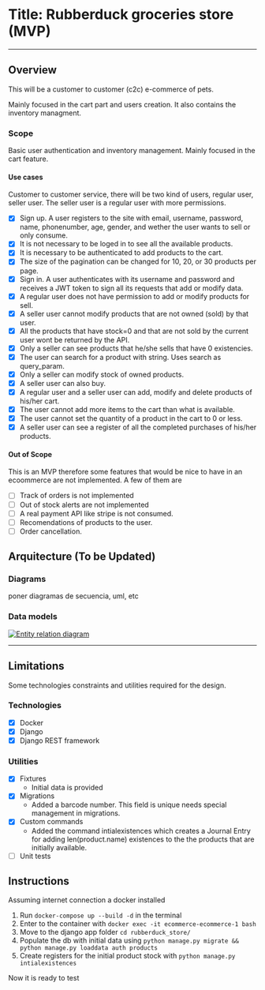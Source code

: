 # Title: Rubberduck groceries store (MVP)

---

## Overview

This will be a customer to customer (c2c) e-commerce of pets.

Mainly focused in the cart part and users creation. It also contains the
inventory managment.

### Scope

Basic user authentication and inventory management. Mainly focused in the cart feature.

#### Use cases

Customer to customer service, there will be two kind of users, regular
user, seller user. The seller user is a regular user with more permissions.

- [x] Sign up. A user registers to the site with email, username, password,
name, phonenumber, age, gender, and wether the user wants to sell or only
consume.
- [x] It is not necessary to be loged in to see all the available products.
- [x] It is necessary to be authenticated to add products to the cart.
- [x] The size of the pagination can be changed for 10, 20, or 30 products
per page.
- [x] Sign in. A user authenticates with its username and password and
receives a JWT token to sign all its requests that add or modify data.
- [x] A regular user does not have permission to add or modify products for
sell.
- [x] A seller user cannot modify products that are not owned (sold) by
that user.
- [x] All the products that have stock=0 and that are not sold by the current
user wont be returned by the API.
- [x] Only a seller can see products that he/she sells that have 0 existencies.
- [x] The user can search for a product with string. Uses search as query_param.
- [x] Only a seller can modify stock of owned products.
- [x] A seller user can also buy.
- [x] A regular user and a seller user can add, modify and delete products
of his/her cart.
- [x] The user cannot add more items to the cart than what is available.
- [x] The user cannot set the quantity of a product in the cart to 0 or less.
- [x] A seller user can see a register of all the completed purchases of his/her
products.

#### Out of Scope

This is an MVP therefore some features that would be nice to have in an
ecoommerce are not implemented. A few of them are

- [ ] Track of orders is not implemented
- [ ] Out of stock alerts are not implemented
- [ ] A real payment API like stripe is not consumed.
- [ ] Recomendations of products to the user.
- [ ] Order cancellation.

## Arquitecture (To be Updated)

### Diagrams

poner diagramas de secuencia, uml, etc

### Data models

[![Entity relation diagram](https://mermaid.ink/img/pako:eNqVVcFunDAQ_RWLc_IDXNuoSi6tVPWGhAY8AbfGdsdmo9XCv8deGwJetko5rPCb53lvPB72UrSaY1EWSF8FdARDpZh_fiANwlqhFbtEJDxCOSb4x9o6EqpjCgaM4Hyze54eH6cL-0Z6NKxkPdhIicD_5F5IZk2-0_xlkWwu16DUqrNbRpLcyiUpA9a-adqDo9-0qy9VSJqPrWNT1EvL5wE69LIcbUuiQV4352xHpByYuJYWOfWCGXA9E2FHJh9LSeIvevQW5ZNydPbi-k3ZQ5MZT6hKLfl2oawpPh9SvW0NB4dODMhaQv_Ks_5kRVx3YOvLkOzvCMoJdz4oZ3H5nbhflL72kCDGI3bn0Pb-grfaSGiRs-DROhhMDPl3b8L7rYFInDCPz3u5rZ9nh4P31GrlQCzH-xEJVD0dNyLn3qsiEOot8jtmqzGku71-r0Ji9Dhdzy_N1j5-Ryxc6p3WesPSre9Q0R4xvVaoxqFB-kfzlhtXMotS2nxaPtXBm8FPQBwq49bBb7SWDE4gJDQycZeLZki0GRQceZlN5LCEL0BuaTeouocTHk5TxmuwFus4rbHPnn8-MwHbz8o6c-GnBs6XsZuLh2Lwn0Q_Lv4zfhWsCtejP72i9K8c6E9VVCrwRhPSPHHhNBXlK0iLDwWMTv88q3YFIiv9HSR0fgcV4wVq)](https://mermaid.live/edit#pako:eNqVVcFunDAQ_RWLc_IDXNuoSi6tVPWGhAY8AbfGdsdmo9XCv8deGwJetko5rPCb53lvPB72UrSaY1EWSF8FdARDpZh_fiANwlqhFbtEJDxCOSb4x9o6EqpjCgaM4Hyze54eH6cL-0Z6NKxkPdhIicD_5F5IZk2-0_xlkWwu16DUqrNbRpLcyiUpA9a-adqDo9-0qy9VSJqPrWNT1EvL5wE69LIcbUuiQV4352xHpByYuJYWOfWCGXA9E2FHJh9LSeIvevQW5ZNydPbi-k3ZQ5MZT6hKLfl2oawpPh9SvW0NB4dODMhaQv_Ks_5kRVx3YOvLkOzvCMoJdz4oZ3H5nbhflL72kCDGI3bn0Pb-grfaSGiRs-DROhhMDPl3b8L7rYFInDCPz3u5rZ9nh4P31GrlQCzH-xEJVD0dNyLn3qsiEOot8jtmqzGku71-r0Ji9Dhdzy_N1j5-Ryxc6p3WesPSre9Q0R4xvVaoxqFB-kfzlhtXMotS2nxaPtXBm8FPQBwq49bBb7SWDE4gJDQycZeLZki0GRQceZlN5LCEL0BuaTeouocTHk5TxmuwFus4rbHPnn8-MwHbz8o6c-GnBs6XsZuLh2Lwn0Q_Lv4zfhWsCtejP72i9K8c6E9VVCrwRhPSPHHhNBXlK0iLDwWMTv88q3YFIiv9HSR0fgcV4wVq)

---

## Limitations

Some technologies constraints and utilities required for the design.

<!--
Ej.
* Llamadas del API tienen latencia X
* No se soporta mas de X llamadas por segundo
-->

### Technologies

- [x] Docker
- [x] Django
- [x] Django REST framework

### Utilities

- [x] Fixtures
  - Initial data is provided
- [x] Migrations
  - Added a barcode number. This field is unique needs special management
   in migrations.
- [x] Custom commands
  - Added the command intialexistences which creates a Journal Entry
   for adding len(product.name) existences to the the products that are
   initially available.
- [ ] Unit tests

## Instructions

Assuming internet connection a docker installed

1. Run  `docker-compose up --build -d` in the terminal
2. Enter to the container with `docker exec -it ecommerce-ecommerce-1 bash`
3. Move to the django app folder `cd rubberduck_store/`
4. Populate the db with initial data using `python manage.py migrate && python manage.py loaddata auth products`
5. Create registers for the initial product stock with `python manage.py intialexistences`

Now it is ready to test
